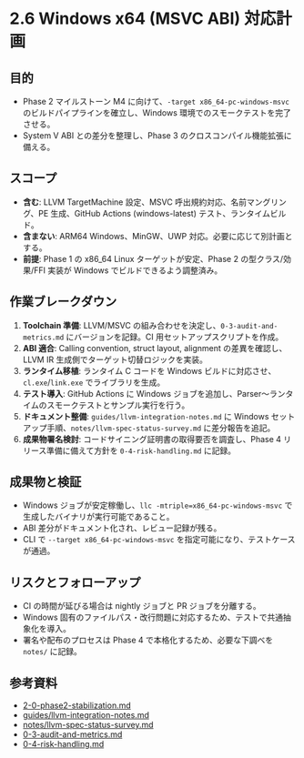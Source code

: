 # 2.6 Windows x64 (MSVC ABI) 対応計画

## 目的
- Phase 2 マイルストーン M4 に向けて、`-target x86_64-pc-windows-msvc` のビルドパイプラインを確立し、Windows 環境でのスモークテストを完了させる。
- System V ABI との差分を整理し、Phase 3 のクロスコンパイル機能拡張に備える。

## スコープ
- **含む**: LLVM TargetMachine 設定、MSVC 呼出規約対応、名前マングリング、PE 生成、GitHub Actions (windows-latest) テスト、ランタイムビルド。
- **含まない**: ARM64 Windows、MinGW、UWP 対応。必要に応じて別計画とする。
- **前提**: Phase 1 の x86_64 Linux ターゲットが安定、Phase 2 の型クラス/効果/FFI 実装が Windows でビルドできるよう調整済み。

## 作業ブレークダウン
1. **Toolchain 準備**: LLVM/MSVC の組み合わせを決定し、`0-3-audit-and-metrics.md` にバージョンを記録。CI 用セットアップスクリプトを作成。
2. **ABI 適合**: Calling convention, struct layout, alignment の差異を確認し、LLVM IR 生成側でターゲット切替ロジックを実装。
3. **ランタイム移植**: ランタイム C コードを Windows ビルドに対応させ、`cl.exe`/`link.exe` でライブラリを生成。
4. **テスト導入**: GitHub Actions に Windows ジョブを追加し、Parser〜ランタイムのスモークテストとサンプル実行を行う。
5. **ドキュメント整備**: `guides/llvm-integration-notes.md` に Windows セットアップ手順、`notes/llvm-spec-status-survey.md` に差分報告を追記。
6. **成果物署名検討**: コードサイニング証明書の取得要否を調査し、Phase 4 リリース準備に備えて方針を `0-4-risk-handling.md` に記録。

## 成果物と検証
- Windows ジョブが安定稼働し、`llc -mtriple=x86_64-pc-windows-msvc` で生成したバイナリが実行可能であること。
- ABI 差分がドキュメント化され、レビュー記録が残る。
- CLI で `--target x86_64-pc-windows-msvc` を指定可能になり、テストケースが通過。

## リスクとフォローアップ
- CI の時間が延びる場合は nightly ジョブと PR ジョブを分離する。
- Windows 固有のファイルパス・改行問題に対応するため、テストで共通抽象化を導入。
- 署名や配布のプロセスは Phase 4 で本格化するため、必要な下調べを `notes/` に記録。

## 参考資料
- [2-0-phase2-stabilization.md](2-0-phase2-stabilization.md)
- [guides/llvm-integration-notes.md](../../guides/llvm-integration-notes.md)
- [notes/llvm-spec-status-survey.md](../../notes/llvm-spec-status-survey.md)
- [0-3-audit-and-metrics.md](0-3-audit-and-metrics.md)
- [0-4-risk-handling.md](0-4-risk-handling.md)


